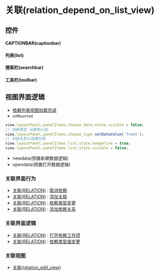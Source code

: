 # 关联(relation_depend_on_list_view)  <!-- {docsify-ignore-all} -->



## 控件
#### CAPTIONBAR(captionbar)
#### 列表(list)
#### 搜索栏(searchbar)
#### 工具栏(toolbar)

## 视图界面逻辑
  * [依赖列表视图加载完成](module/Base/relation/uilogic/dependency_load_success)
* `onMounted`
```javascript
view.layoutPanel.panelItems.choose_data.state.visible = false;
// 依赖类型 设置默认值
view.layoutPanel.panelItems.choose_type.setDataValue('front');
// 初始化默认隐藏列表
view.layoutPanel.panelItems.list.state.keepAlive = true;
view.layoutPanel.panelItems.list.state.visible = false;
```
  * newdata(预置新建数据逻辑)
  * opendata(预置打开数据逻辑)


### 关联界面行为
  * [关联(RELATION)](module/Base/relation) : [取消依赖](module/Base/relation#界面行为)
  * [关联(RELATION)](module/Base/relation) : [添加关联](module/Base/relation#界面行为)
  * [关联(RELATION)](module/Base/relation) : [依赖类型变更](module/Base/relation#界面行为)
  * [关联(RELATION)](module/Base/relation) : [添加依赖关系](module/Base/relation#界面行为)

### 关联界面逻辑
  * [关联(RELATION)](module/Base/relation) : [打开依赖工作项](module/Base/relation/uilogic/open_dependency)
  * [关联(RELATION)](module/Base/relation) : [依赖类型值变更](module/Base/relation/uilogic/dependency_onchange)

### 关联视图
  * [关联(relation_edit_view)](app/view/relation_edit_view)

<script>
 const { createApp } = Vue
  createApp({
    data() {
      return {

      }
    }
  }).use(ElementPlus).mount('#app')
</script>